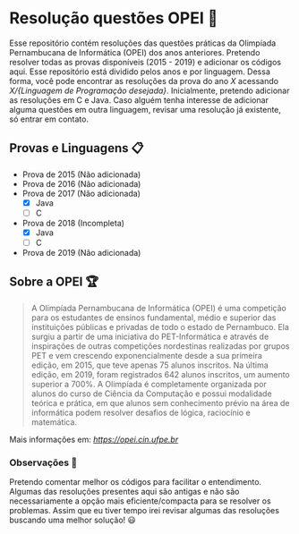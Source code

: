 # Resolução questões OPEI :notebook_with_decorative_cover:
Esse repositório contém resoluções das questões práticas da Olimpíada Pernambucana de Informática (OPEI) dos anos anteriores. Pretendo resolver todas as provas disponíveis (2015 - 2019) e adicionar os códigos aqui. Esse repositório está dividido pelos anos e por linguagem. Dessa forma, você pode encontrar as resoluções da prova do ano _X_ acessando _X/{Linguagem de Programação desejada}_. Inicialmente, pretendo adicionar as resoluções em C e Java. Caso alguém tenha interesse de adicionar alguma questões em outra linguagem, revisar uma resolução já existente, só entrar em contato.

## Provas e Linguagens :clipboard:
- Prova de 2015 (Não adicionada)
- Prova de 2016 (Não adicionada)
- Prova de 2017 (Não adicionada)
  - [X] Java
  - [ ] C
- Prova de 2018 (Incompleta)
  - [X] Java
  - [ ] C
 - Prova de 2019 (Não adicionada)
 
## Sobre a OPEI :trophy:
> A Olimpíada Pernambucana de Informática (OPEI) é uma competição para os estudantes de ensinos fundamental, médio e superior das instituições públicas e privadas de todo o estado de Pernambuco. Ela surgiu a partir de uma iniciativa do PET-Informática e através de inspirações de outras competições nordestinas realizadas por grupos PET e vem crescendo exponencialmente desde a sua primeira edição, em 2015, que teve apenas 75 alunos inscritos. Na última edição, em 2019, foram registrados 642 alunos inscritos, um aumento superior a 700%. A Olimpíada é completamente organizada por alunos do curso de Ciência da Computação e possui modalidade teórica e prática, em que alunos sem conhecimento prévio na área de informática podem resolver desafios de lógica, raciocínio e matemática.
>
Mais informações em: _https://opei.cin.ufpe.br_

### Observações :pushpin:
Pretendo comentar melhor os códigos para facilitar o entendimento. Algumas das resoluções presentes aqui são antigas e não são necessariamente a opção mais eficiente/compacta para se resolver os problemas. Assim que eu tiver tempo irei revisar algumas das resoluções buscando uma melhor solução! :smiley:
